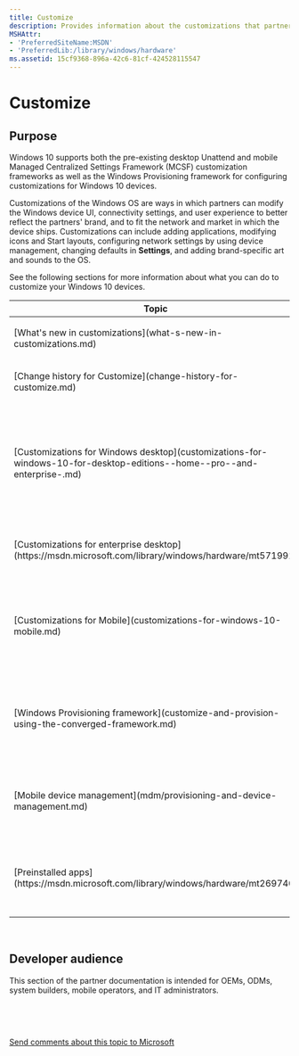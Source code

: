 ```yaml
---
title: Customize
description: Provides information about the customizations that partners can use to modify the UI, connectivity settings, and user experience to better reflect the partners' brand, and to fit the network and market in which the device will ship.
MSHAttr:
- 'PreferredSiteName:MSDN'
- 'PreferredLib:/library/windows/hardware'
ms.assetid: 15cf9368-896a-42c6-81cf-424528115547
---
```


# Customize


## Purpose


Windows 10 supports both the pre-existing desktop Unattend and mobile Managed Centralized Settings Framework (MCSF) customization frameworks as well as the Windows Provisioning framework for configuring customizations for Windows 10 devices.

Customizations of the Windows OS are ways in which partners can modify the Windows device UI, connectivity settings, and user experience to better reflect the partners' brand, and to fit the network and market in which the device ships. Customizations can include adding applications, modifying icons and Start layouts, configuring network settings by using device management, changing defaults in **Settings**, and adding brand-specific art and sounds to the OS.

See the following sections for more information about what you can do to customize your Windows 10 devices.

<table>
<colgroup>
<col width="50%" />
<col width="50%" />
</colgroup>
<thead>
<tr class="header">
<th>Topic</th>
<th>Description</th>
</tr>
</thead>
<tbody>
<tr class="odd">
<td><p>[What's new in customizations](what-s-new-in-customizations.md)</p></td>
<td><p>Learn about the new customizations available in Windows 10, build 1607.</p></td>
</tr>
<tr class="even">
<td><p>[Change history for Customize](change-history-for-customize.md)</p></td>
<td><p>Read about what topics have been created, updated, or deleted for Windows 10, build 1607.</p></td>
</tr>
<tr class="odd">
<td><p>[Customizations for Windows desktop](customizations-for-windows-10-for-desktop-editions--home--pro--and-enterprise-.md)</p></td>
<td><p>Read this high-level guide to help you determine which framework best meets your needs if you're customizing Windows 10 for desktop editions (Home, Pro, Enterprise, and Education).</p>
<p>This section includes topics describing key tasks, as well as the reference for [Windows System Image Manager](https://msdn.microsoft.com/library/windows/hardware/dn922445) and [Unattend framework](customize-using-the-legacy-desktop-framework.md) settings.</p></td>
</tr>
<tr class="even">
<td><p>[Customizations for enterprise desktop](https://msdn.microsoft.com/library/windows/hardware/mt571991)</p></td>
<td><p>Learn about the customizations available to you if you are providing a controlled and specialized experience on a Windows device running Windows 10 Enterprise.</p></td>
</tr>
<tr class="odd">
<td><p>[Customizations for Mobile](customizations-for-windows-10-mobile.md)</p></td>
<td><p>Read this high-level guide to learn about the support with the customization framework in Windows Phone 8.1 and the capabilities that are available in Windows 10 Mobile.</p>
<p>The additional topics in this section help with key tasks, as well as providing reference for the [mobile MCSF framework](p_phCustomization.Provisioning_and_customization).</p></td>
</tr>
<tr class="even">
<td><p>[Windows Provisioning framework](customize-and-provision-using-the-converged-framework.md)</p></td>
<td><p>Find out about the new Windows image customization framework, including the provisioning engine, which provides runtime (post-deployment) provisioning on various editions of the OS, and the policy schema and answer file schema that OEMs and Enterprise IT Pros can use to configure customizations for imaging or provisioning Windows 10 devices.</p></td>
</tr>
<tr class="odd">
<td><p>[Mobile device management](mdm/provisioning-and-device-management.md)</p></td>
<td><p>Windows 10 provides an enterprise management solution to help IT pros manage company security policies and business applications, while avoiding compromise of the users’ privacy on their personal phones. A built-in management component can communicate with the management server.</p></td>
</tr>
<tr class="even">
<td><p>[Preinstalled apps](https://msdn.microsoft.com/library/windows/hardware/mt269740)</p></td>
<td><p>If you're a Windows OEM or mobile operator partner, find out how you can create partner apps that you can package and configure to install during the initial device setup process. While the user is going through the initial setup process, the preinstalled apps are installed in the background.</p></td>
</tr>
</tbody>
</table>

 

## <a href="" id="developer-audience-heading"></a>Developer audience


This section of the partner documentation is intended for OEMs, ODMs, system builders, mobile operators, and IT administrators.

 

 

[Send comments about this topic to Microsoft](mailto:wsddocfb@microsoft.com?subject=Documentation%20feedback%20%5Bwdknodes\wdknodes%5D:%20Customize%20%20RELEASE:%20%288/2/2016%29&body=%0A%0APRIVACY%20STATEMENT%0A%0AWe%20use%20your%20feedback%20to%20improve%20the%20documentation.%20We%20don't%20use%20your%20email%20address%20for%20any%20other%20purpose,%20and%20we'll%20remove%20your%20email%20address%20from%20our%20system%20after%20the%20issue%20that%20you're%20reporting%20is%20fixed.%20While%20we're%20working%20to%20fix%20this%20issue,%20we%20might%20send%20you%20an%20email%20message%20to%20ask%20for%20more%20info.%20Later,%20we%20might%20also%20send%20you%20an%20email%20message%20to%20let%20you%20know%20that%20we've%20addressed%20your%20feedback.%0A%0AFor%20more%20info%20about%20Microsoft's%20privacy%20policy,%20see%20http://privacy.microsoft.com/default.aspx. "Send comments about this topic to Microsoft")




